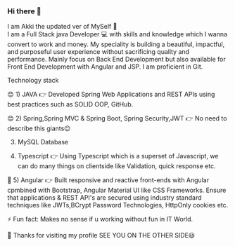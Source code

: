 ### Hi there 👋

<!--
**akki-1/akki-1** is a ✨ _special_ ✨ repository because its `README.md` (this file) appears on your GitHub profile.

Here are some ideas to get you started:

- 🔭 I’m currently working on ...
- 🌱 I’m currently learning ...
- 👯 I’m looking to collaborate on ...
- 🤔 I’m looking for help with ...
- 💬 Ask me about ...
- 📫 How to reach me: ...
- 😄 Pronouns: ...
- ⚡ Fun fact: ...
-->
   I am Akki the updated ver of MySelf 🙋  
I am a Full Stack java Developer 💻 with skills and knowledge which I wanna convert to work and money.
My speciality is building a beautiful, impactful, and purposeful user experience without sacrificing quality and performance.
Mainly focus on Back End Development but also available for Front End Development with Angular and JSP.
I am proficient in Git.

Technology stack  

😊 1) JAVA
   👉 Developed Spring Web Applications and REST APIs using best practices such as SOLID OOP, GitHub.

😊 2) Spring,Spring MVC & Spring Boot, Spring Security,JWT
   👉  No need to describe this giants😉 

   3) MySQL Database

   4) Typescript
   👉  Using Typescript which is a superset of Javascript, we can do many things on clientside like Validation, quick response etc.

🔭 5) Angular
   👉 Built responsive and reactive front-ends with Angular cpmbined with Bootstrap, Angular Material UI like CSS Frameworks. Ensure that applications & REST API's are secured using industry standard techniques like JWTs,BCrypt Password Technologies, HttpOnly cookies etc.

⚡ Fun fact: Makes no sense if u working without fun in IT World.

🙏 Thanks for visiting my profile
SEE YOU ON THE OTHER SIDE😃
